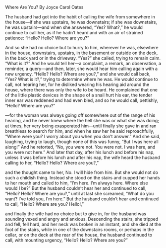 Where Are You?
By Joyce Carol Oates

The husband had got into the habit of calling the wife from somewhere in the house—if she was upstairs, he was downstairs; if she was downstairs, he was upstairs—and when she answered, “Yes? What?,” he would continue to call her, as if he hadn’t heard and with an air of strained patience: “Hello? Hello? Where are you?”

And so she had no choice but to hurry to him, wherever he was, elsewhere in the house, downstairs, upstairs, in the basement or outside on the deck, in the back yard or in the driveway. “Yes?” she called, trying to remain calm. “What is it?” And he would tell her—a complaint, a remark, an observation, a reminder, a query—and then, later, she would hear him calling again with a new urgency, “Hello? Hello? Where are you?,” and she would call back, “Yes? What is it?,” trying to determine where he was. He would continue to call, not hearing her, for he disliked wearing his hearing aid around the house, where there was only the wife to be heard. He complained that one of the little plastic devices in the shape of a snail hurt his ear, the tender inner ear was reddened and had even bled, and so he would call, pettishly, “Hello? Where are you?”

—for the woman was always going off somewhere out of the range of his hearing, and he never knew where the hell she was or what she was doing; at times, her very being exasperated him—until finally she gave in and ran breathless to search for him, and when he saw her he said reproachfully, “Where were you? I worry about you when you don’t answer.” And she said, laughing, trying to laugh, though none of this was funny, “But I was here all along!” And he retorted, “No, you were not. You were not. I was here, and you were not here.” And later that day, after his lunch and before his nap, unless it was before his lunch and after his nap, the wife heard the husband calling to her, “Hello? Hello? Where are you?,”

and the thought came to her, No. I will hide from him. But she would not do such a childish thing. Instead she stood on the stairs and cupped her hands to her mouth and called to him, “I’m here. I’m always here. Where else would I be?” But the husband couldn’t hear her and continued to call, “Hello? Hello? Where are you?,” until at last she screamed, “What do you want? I’ve told you, I’m here.” But the husband couldn’t hear and continued to call, “Hello? Where are you? Hello!,”

and finally the wife had no choice but to give in, for the husband was sounding vexed and angry and anxious. Descending the stairs, she tripped and fell, fell hard, and her neck was broken in an instant, and she died at the foot of the stairs, while in one of the downstairs rooms, or perhaps in the cellar, or on the deck at the rear of the house, the husband continued to call, with mounting urgency, “Hello? Hello? Where are you?”
